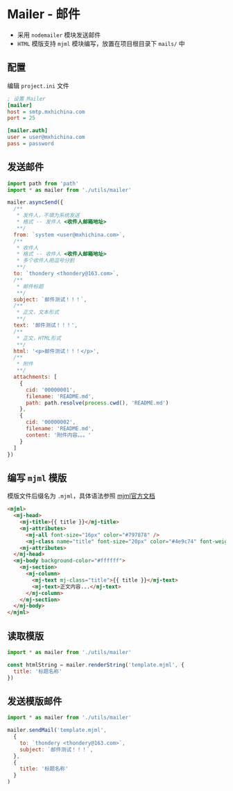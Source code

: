 # Mailer - 邮件

- 采用 `nodemailer` 模块发送邮件
- `HTML` 模版支持 `mjml` 模块编写，放置在项目根目录下 `mails/` 中

## 配置

编辑 `project.ini` 文件
```ini
; 设置 Mailer
[mailer]
host = smtp.mxhichina.com
port = 25

[mailer.auth]
user = user@mxhichina.com
pass = password
```

## 发送邮件

```js
import path from 'path'
import * as mailer from './utils/mailer'

mailer.asyncSend({
  /**
   * 发件人，不填为系统发送
   * 格式 -- 发件人 <收件人邮箱地址>
   **/
  from: `system <user@mxhichina.com>`,
  /**
   * 收件人
   * 格式 -- 收件人 <收件人邮箱地址>
   * 多个收件人用逗号分割
   **/
  to: `thondery <thondery@163.com>`,
  /**
   * 邮件标题
   **/
  subject: `邮件测试！！！`,
  /**
   * 正文，文本形式
   **/ 
  text: '邮件测试！！！',
  /**
   * 正文，HTML形式
   **/ 
  html: '<p>邮件测试！！！</p>',
  /**
   * 附件
   **/
  attachments: [
    {
      cid: '00000001',
      filename: 'README.md',
      path: path.resolve(process.cwd(), 'README.md')
    },
    {
      cid: '00000002',
      filename: 'README.md',
      content: '附件内容。。。'
    }
  ]
})
```

## 编写 `mjml` 模版

模版文件后缀名为 `.mjml`，具体语法参照 [mjml官方文档](https://mjml.io/documentation)

```html
<mjml>
  <mj-head>
    <mj-title>{{ title }}</mj-title>
    <mj-attributes>
      <mj-all font-size="16px" color="#797878" />
      <mj-class name="title" font-size="20px" color="#4e9c74" font-weight="bold" />
    <mj-attributes>
  </mj-head>
  <mj-body background-color="#ffffff">
    <mj-section>
      <mj-column>
        <mj-text mj-class="title">{{ title }}</mj-text>
        <mj-text>正文内容...</mj-text>
      </mj-column>
    </mj-section>
  </mj-body>
</mjml>
```

## 读取模版

```js
import * as mailer from './utils/mailer'

const htmlString = mailer.renderString('template.mjml', {
  title: '标题名称'
})
```

## 发送模版邮件

```js
import * as mailer from './utils/mailer'

mailer.sendMail('template.mjml', 
  {
    to: `thondery <thondery@163.com>`,
    subject: `邮件测试！！！`,
  },
  {
    title: '标题名称'
  }
)
```